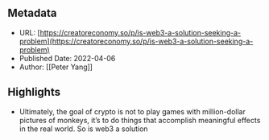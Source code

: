 ## Metadata
* URL: [https://creatoreconomy.so/p/is-web3-a-solution-seeking-a-problem](https://creatoreconomy.so/p/is-web3-a-solution-seeking-a-problem)
* Published Date: 2022-04-06
* Author: [[Peter Yang]]

## Highlights
* Ultimately, the goal of crypto is not to play games with million-dollar pictures of monkeys, it’s to do things that accomplish meaningful effects in the real world. So is web3 a solution
